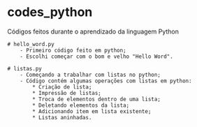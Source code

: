 # codes_python
Códigos feitos durante o aprendizado da linguagem Python

	# hello_word.py
		- Primeiro código feito em python;
		- Escolhi começar com o bom e velho "Hello Word".

	# listas.py
		- Começando a trabalhar com listas no python;
		- Código contém algumas operações com listas em python:
			* Criação de lista;
			* Impressão de listas;
			* Troca de elementos dentro de uma lista;
			* Deletando elementos da lista;
			* Adicionando item em lista existente;
			* Listas aninhadas.


